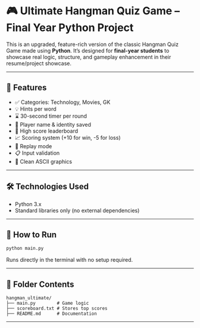 # 🎮 Ultimate Hangman Quiz Game – Final Year Python Project

This is an upgraded, feature-rich version of the classic Hangman Quiz Game made using **Python**. It’s designed for **final-year students** to showcase real logic, structure, and gameplay enhancement in their resume/project showcase.

---

## 🧠 Features

- ✅ Categories: Technology, Movies, GK
- 💡 Hints per word
- ⌛ 30-second timer per round
- 🧍 Player name & identity saved
- 💾 High score leaderboard
- 📈 Scoring system (+10 for win, -5 for loss)
- 🔁 Replay mode
- 📋 Input validation
- 🎨 Clean ASCII graphics

---

## 🛠 Technologies Used

- Python 3.x
- Standard libraries only (no external dependencies)

---

## 🧪 How to Run

```bash
python main.py
```

Runs directly in the terminal with no setup required.

---

## 📂 Folder Contents

```
hangman_ultimate/
├── main.py        # Game logic
├── scoreboard.txt # Stores top scores
├── README.md      # Documentation
```

---


